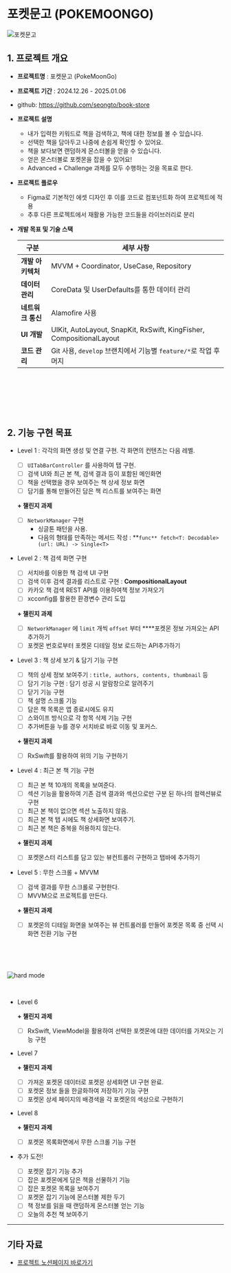 # 포켓문고 (POKEMOONGO)
![포켓문고](https://github.com/user-attachments/assets/39dc627a-c264-43f0-a4d0-423be6690354)

## 1. 프로젝트 개요

- **프로젝트명** : 포켓문고 (PokeMoonGo)
- **프로젝트 기간** : 2024.12.26 - 2025.01.06
- github: https://github.com/seongto/book-store
- **프로젝트 설명**
    - 내가 입력한 키워드로 책을 검색하고, 책에 대한 정보를 볼 수 있습니다.
    - 선택한 책을 담아두고 나중에 손쉽게 확인할 수 있어요.
    - 책을 보다보면 랜덤하게 몬스터볼을 얻을 수 있습니다.
    - 얻은 몬스터볼로 포켓몬을 잡을 수 있어요!
    - Advanced + Challenge 과제를 모두 수행하는 것을 목표로 한다.
- **프로젝트 플로우**
    - Figma로 기본적인 에셋 디자인 후 이를 코드로 컴포넌트화 하여 프로젝트에 적용
    - 추후 다른 프로젝트에서 재활용 가능한 코드들을 라이브러리로 분리
- **개발 목표 및 기술 스택**
    
    
    | **구분** | **세부 사항** |
    | --- | --- |
    | **개발 아키텍처** | MVVM + Coordinator, UseCase, Repository |
    | **데이터 관리** | CoreData 및 UserDefaults를 통한 데이터 관리 |
    | **네트워크 통신** | Alamofire 사용 |
    | **UI 개발** | UIKit, AutoLayout, SnapKit, RxSwift, KingFisher, CompositionalLayout |
    | **코드 관리** | Git 사용, `develop` 브랜치에서 기능별 `feature/*`로 작업 후 머지 |

<br/><br/><br/>
---

## 2. 기능 구현 목표

- Level 1 : 각각의 화면 생성 및 연결 구현. 각 화면의 컨텐츠는 다음 레벨.
    - [ ]  `UITabBarController` 를 사용하여 탭 구현.
    - [ ]  검색 UI와 최근 본 책, 검색 결과 등이 포함된 메인화면
    - [ ]  책을 선택했을 경우 보여주는 책 상세 정보 화면
    - [ ]  담기를 통해 만들어진 담은 책 리스트를 보여주는 화면
   
     **+ 챌린지 과제**
    
    - [ ]  `NetworkManager` 구현
        - 싱글톤 패턴을 사용.
        - 다음의 형태를 만족하는 메서드 작성 : **`func** fetch<T: Decodable>(url: URL) -> Single<T>`

- Level 2 : 책 검색 화면 구현
    - [ ]  서치바를 이용한 책 검색 UI 구현
    - [ ]  검색 이후 검색 결과를 리스트로 구현 : **CompositionalLayout**
    - [ ]  카카오 책 검색 REST API를 이용하여책 정보 가져오기
    - [ ]  xcconfig를 활용한 환경변수 관리 도입
    
     **+ 챌린지 과제**
    
    - [ ]  `NetworkManager` 에 `limit` 개씩 `offset` 부터 ****포켓몬 정보 가져오는 API 추가하기
    - [ ]  포켓몬 번호로부터 포켓몬 디테일 정보 로드하는 API추가하기

- Level 3 : 책 상세 보기 & 담기 기능 구현
    - [ ]  책의 상세 정보 보여주기 : `title, authors, contents, thumbnail` 등
    - [ ]  담기 기능 구현 : 담기 성공 시 알람창으로 알려주기
    - [ ]  닫기 기능 구현
    - [ ]  책 설명 스크롤 기능
    - [ ]  담은 책 목록은 앱 종료시에도 유지
    - [ ]  스와이프 방식으로 각 항목 삭제 기능 구현
    - [ ]  추가버튼을 누를 경우 서치바로 바로 이동 및 포커스.
    
     **+ 챌린지 과제**
    
    - [ ]  RxSwift를 활용하여 위의 기능 구현하기

- Level 4 : 최근 본 책 기능 구현
    - [ ]  최근 본 책 10개의 목록을 보여준다.
    - [ ]  섹션 기능을 활용하여 기존 검색 결과와 섹션으로만 구분 된 하나의 컬렉션뷰로 구현
    - [ ]  최근 본 책이 없으면 섹션 노출하지 않음.
    - [ ]  최근 본 책 탭 시에도 책 상세화면 보여주기.
    - [ ]  최근 본 책은 중복을 허용하지 않는다.
    
    **+ 챌린지 과제**
    
    - [ ]  포켓몬스터 리스트를 담고 있는 뷰컨트롤러 구현하고 탭바에 추가하기

- Level 5 : 무한 스크롤 + MVVM
    - [ ]  검색 결과를 무한 스크롤로 구현한다.
    - [ ]  MVVM으로 프로젝트를 만든다.
    
    **+ 챌린지 과제**
    
    - [ ]  포켓몬의 디테일 화면을 보여주는 뷰 컨트롤러를 만들어 포켓몬 목록 중 선택 시 화면 전환 기능 구현

<br/><br/><br/>

![hard mode](https://staticdelivery.nexusmods.com/mods/5113/images/headers/229_1676449560.jpg)

<br/>

- Level 6
    
    **+ 챌린지 과제**
    
    - [ ]  RxSwift, ViewModel을 활용하여 선택한 포켓몬에 대한 데이터를 가져오는 기능 구현

- Level 7
    
    **+ 챌린지 과제**
    
    - [ ]  가져온 포켓몬 데이터로 포켓몬 상세화면 UI 구현 완료.
    - [ ]  포켓몬 정보 들을 한글화하여 저장하기 기능 구현
    - [ ]  포켓몬 상세 페이지의 배경색을 각 포켓몬의 색상으로 구현하기
    
- Level 8
    
    **+ 챌린지 과제**
    
    - [ ]  포켓몬 목록화면에서 무한 스크롤 기능 구현

- 추가 도전!
    - [ ]  포켓몬 잡기 기능 추가
    - [ ]  잡은 포켓몬에게 담은 책을 선물하기 기능
    - [ ]  잡은 포켓몬 목록을 보여주기
    - [ ]  포켓몬 잡기 기능에 몬스터볼 제한 두기
    - [ ]  책 정보를 읽을 때 랜덤하게 몬스터볼 얻는 기능
    - [ ]  오늘의 추천 책 보여주기
 
---

## 기타 자료
- [프로젝트 노션페이지 바로가기](https://seongto.notion.site/241225_-168a2764a65780ed91b4f316afab7b62?pvs=4)
